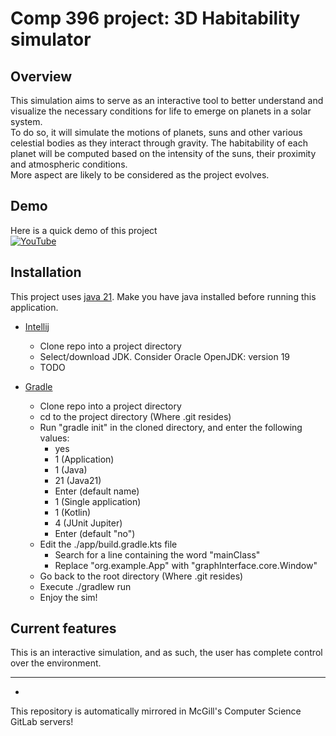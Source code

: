 # Comp 396 project: 3D Habitability simulator 

## Overview

This simulation aims to serve as an interactive tool to better understand and visualize the necessary conditions for life to emerge on planets in a solar system.  
To do so, it will simulate the motions of planets, suns and other various celestial bodies as they interact through gravity. The habitability of each planet will be computed based on the intensity of the suns, their proximity and atmospheric conditions.  
More aspect are likely to be considered as the project evolves.  

## Demo

Here is a quick demo of this project  
[![YouTube](https://i3.ytimg.com/vi/LNxFyyh6oBs/maxresdefault.jpg)](https://www.youtube.com/watch?v=LNxFyyh6oBs)

## Installation

This project uses [java 21](https://www.oracle.com/ca-en/java/technologies/downloads/#java21). Make you have java installed before running this application.  
- [Intellij](https://www.jetbrains.com/idea/)
  - Clone repo into a project directory
  - Select/download JDK. Consider Oracle OpenJDK: version 19
  - TODO

- [Gradle](https://gradle.org/install/)
  - Clone repo into a project directory
  - cd to the project directory (Where .git resides)
  - Run "gradle init" in the cloned directory, and enter the following values:
    -  yes
    -  1 (Application)
    -  1 (Java)
    -  21 (Java21)
    -  Enter (default name)
    -  1 (Single application)
    -  1 (Kotlin)
    -  4 (JUnit Jupiter)
    -  Enter (default "no")
  - Edit the ./app/build.gradle.kts file
    - Search for a line containing the word "mainClass"
    - Replace "org.example.App" with "graphInterface.core.Window"
  - Go back to the root directory (Where .git resides)
  - Execute ./gradlew run
  - Enjoy the sim!


## Current features

This is an interactive simulation, and as such, the user has complete control over the environment.  
****
  - 

This repository is automatically mirrored in McGill's Computer Science GitLab servers!
